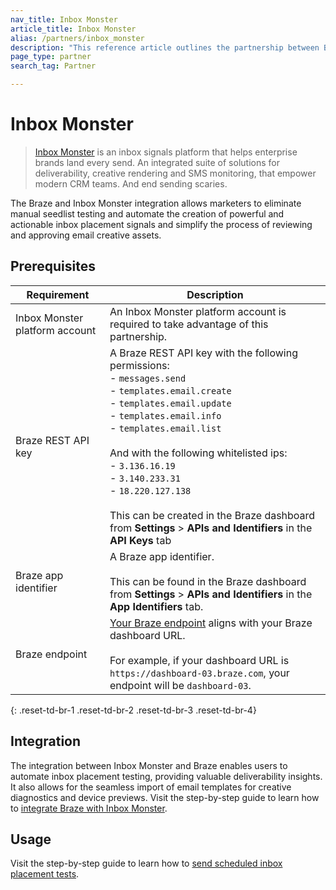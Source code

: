 ```yaml
---
nav_title: Inbox Monster
article_title: Inbox Monster
alias: /partners/inbox_monster
description: "This reference article outlines the partnership between Braze and Inbox Monster, an online email marketing tool that allows Braze customers to unlock powerful deliverability insights and creative analysis to supercharge inbox performance."
page_type: partner
search_tag: Partner

---
```


# Inbox Monster

> [Inbox Monster](https://inboxmonster.com//) is an inbox signals platform that helps enterprise brands land every send. An integrated suite of solutions for deliverability, creative rendering and SMS monitoring, that empower modern CRM teams. And end sending scaries.

The Braze and Inbox Monster integration allows marketers to eliminate manual seedlist testing and automate the creation of powerful and actionable inbox placement signals and simplify the process of reviewing and approving email creative assets.

## Prerequisites

| Requirement                    | Description                                                                                                                                                                                                                                                                                                                                                                                                                                          |
|--------------------------------|------------------------------------------------------------------------------------------------------------------------------------------------------------------------------------------------------------------------------------------------------------------------------------------------------------------------------------------------------------------------------------------------------------------------------------------------------|
| Inbox Monster platform account | An Inbox Monster platform account is required to take advantage of this partnership.                                                                                                                                                                                                                                                                                                                                                                 |
| Braze REST API key             | A Braze REST API key with the following permissions:  <br> - `messages.send` <br>  - `templates.email.create`<br> - `templates.email.update` <br> - `templates.email.info`<br> - `templates.email.list` <br><br> And with the following whitelisted ips: <br> - `3.136.16.19` <br>  - `3.140.233.31`<br> - `18.220.127.138` <br><br> This can be created in the Braze dashboard from **Settings** > **APIs and Identifiers** in the **API Keys** tab |
| Braze app identifier           | A Braze app identifier. <br><br>This can be found in the Braze dashboard from **Settings** > **APIs and Identifiers** in the **App Identifiers** tab.                                                                                                                                                                                                                                                                                                |
| Braze endpoint                 | [Your Braze endpoint]({{site.baseurl}}/api/basics/#endpoints) aligns with your Braze dashboard URL.<br><br> For example, if your dashboard URL is `https://dashboard-03.braze.com`, your endpoint will be `dashboard-03`.                                                                                                                                                                                                                            |
{: .reset-td-br-1 .reset-td-br-2 .reset-td-br-3 .reset-td-br-4}

## Integration

The integration between Inbox Monster and Braze enables users to automate inbox placement testing, providing valuable deliverability insights. It also allows for the seamless import of email templates for creative diagnostics and device previews. 
Visit the step-by-step guide to learn how to [integrate Braze with Inbox Monster](https://intercom.help/inbox-monster/en/articles/9518204-scheduled-placement-tests-with-braze#h_80147afaf3).

## Usage

Visit the step-by-step guide to learn how to [send scheduled inbox placement tests](https://intercom.help/inbox-monster/en/articles/9518204-scheduled-placement-tests-with-braze#h_7e74bc474e).